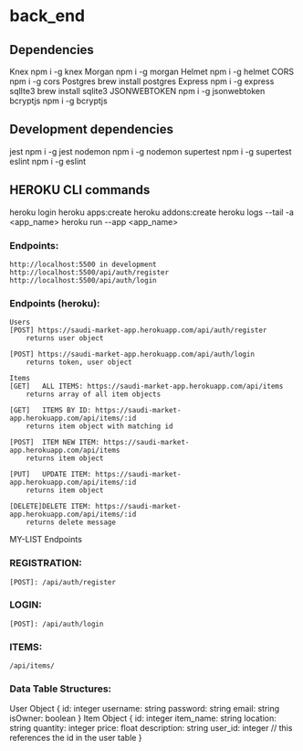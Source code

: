 # back_end

## Dependencies
  Knex
    npm i -g knex
  Morgan
    npm i -g morgan
  Helmet
    npm i -g helmet
  CORS
    npm i -g cors
  Postgres
    brew install postgres
  Express
    npm i -g express
  sqlIte3
    brew install sqlite3
  JSONWEBTOKEN
    npm i -g jsonwebtoken
  bcryptjs
    npm i -g bcryptjs
  
## Development dependencies
  jest
    npm i -g jest
  nodemon
    npm i -g nodemon
  supertest
    npm i -g supertest
  eslint
    npm i -g eslint


## HEROKU CLI commands
heroku login
heroku apps:create
heroku addons:create
heroku logs --tail -a <app_name>
heroku run --app <app_name>

### Endpoints:
    http://localhost:5500 in development
    http://localhost:5500/api/auth/register 
    http://localhost:5500/api/auth/login


### Endpoints (heroku):
    Users
    [POST] https://saudi-market-app.herokuapp.com/api/auth/register
        returns user object

    [POST] https://saudi-market-app.herokuapp.com/api/auth/login
        returns token, user object

    Items
    [GET]   ALL ITEMS: https://saudi-market-app.herokuapp.com/api/items
        returns array of all item objects

    [GET]   ITEMS BY ID: https://saudi-market-app.herokuapp.com/api/items/:id
        returns item object with matching id

    [POST]  ITEM NEW ITEM: https://saudi-market-app.herokuapp.com/api/items
        returns item object

    [PUT]   UPDATE ITEM: https://saudi-market-app.herokuapp.com/api/items/:id
        returns item object

    [DELETE]DELETE ITEM: https://saudi-market-app.herokuapp.com/api/items/:id
        returns delete message

MY-LIST Endpoints


### REGISTRATION:    
    [POST]: /api/auth/register

### LOGIN:
    [POST]: /api/auth/login

### ITEMS:

    /api/items/


### Data Table Structures: 
User Object
{
  id: integer
  username: string
  password: string 
  email: string
  isOwner: boolean
}
Item Object
{
  id: integer
  item_name: string
  location: string
  quantity: integer
  price: float
  description: string
  user_id: integer // this references the id in the user table
}

